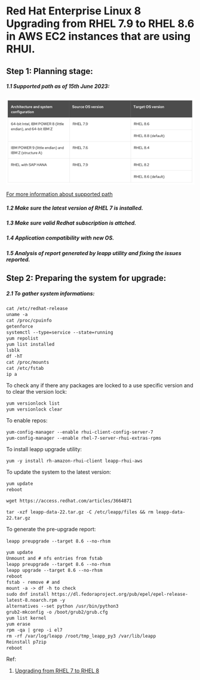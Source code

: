 # Red Hat Enterprise Linux 8 Upgrading from RHEL 7.9 to RHEL 8.6 in AWS EC2 instances that are using RHUI.


## Step 1: Planning stage:

##### 1.1 Supported path as of 15th June 2023: 

![](media/Supported-upgrade-path.png)

[For more information about supported path](https://access.redhat.com/articles/4263361)

##### 1.2 Make sure the latest version of RHEL 7 is installed. 
##### 1.3 Make sure valid Redhat subscription is attched. 
##### 1.4 Application compatibility with new OS.
##### 1.5 Analysis of report generated by leapp utility and fixing the issues reported.

## Step 2: Preparing the system for upgrade:
##### 2.1 To gather system informations:

```
cat /etc/redhat-release
uname -a
cat /proc/cpuinfo
getenforce
systemctl --type=service --state=running
yum repolist
yum list installed
lsblk
df -hT
cat /proc/mounts
cat /etc/fstab
ip a
```
To check any if there any packages are locked to a use specific version and to clear the version lock:
```
yum versionlock list
yum versionlock clear

``` 


To enable repos:

```
yum-config-manager --enable rhui-client-config-server-7
yum-config-manager --enable rhel-7-server-rhui-extras-rpms
```
To install leapp upgrade utility:
```
yum -y install rh-amazon-rhui-client leapp-rhui-aws
```
To update the system to the latest version: 

```
yum update
reboot
```


```
wget https://access.redhat.com/articles/3664871

```
```
tar -xzf leapp-data-22.tar.gz -C /etc/leapp/files && rm leapp-data-22.tar.gz
```
To generate the pre-upgrade report:

```leapp preupgrade --target 8.6 --no-rhsm```


```
yum update
Unmount and # nfs entries from fstab
leapp preupgrade --target 8.6 --no-rhsm
leapp upgrade --target 8.6 --no-rhsm
reboot
fstab - remove # and
mount -a -> df -h to check
sudo dnf install https://dl.fedoraproject.org/pub/epel/epel-release-latest-8.noarch.rpm -y
alternatives --set python /usr/bin/python3
grub2-mkconfig -o /boot/grub2/grub.cfg
yum list kernel
yum erase
rpm -qa | grep -i el7
rm -rf /var/log/leapp /root/tmp_leapp_py3 /var/lib/leapp
Reinstall p7zip
reboot
```

Ref: 
1. [Upgrading from RHEL 7 to RHEL 8](https://access.redhat.com/documentation/en-us/red_hat_enterprise_linux/8/html-single/upgrading_from_rhel_7_to_rhel_8/index)


